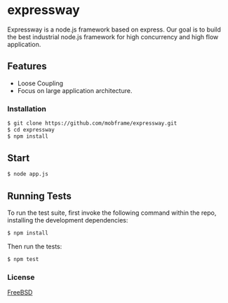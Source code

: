 expressway
==========

Expressway is a node.js framework based on express. Our goal is to build the best industrial node.js framework for high concurrency and high flow application.

## Features

  * Loose Coupling
  * Focus on large application architecture.

### Installation

```bash
$ git clone https://github.com/mobframe/expressway.git
$ cd expressway
$ npm install
```

## Start

```bash
$ node app.js
```
## Running Tests

  To run the test suite, first invoke the following command within the repo, installing the development dependencies:

```bash
$ npm install
```

  Then run the tests:

```bash
$ npm test
```

### License

  [FreeBSD](LICENSE)
